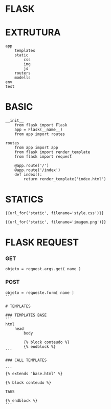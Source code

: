 # FLASK

# EXTRUTURA

```
app
    templates
    static
        css
        img
        js
    routers
    modells
env
test
```

# BASIC

```
__init__
    from flask import Flask
    app = Flask(__name__)
    from app import routes

routes
    from app import app
    from flask import render_template
    from flask import request

    @app.route('/')
    @app.route('/index')
    def index():
        return render_template('index.html')
```


# STATICS

```
{{url_for('static', filename='style.css')}}

{{url_for('static', filename='imagem.png')}}
```


# FLASK REQUEST

### GET

```
objeto = request.args.get( name )
```


### POST

````
objeto = requeste.form[ name ]
```

# TEMPLATES

### TEMPLATES BASE
```
html
    head
        body

        {% block conteudo %}
        {% endblock %}
```

### CALL TEMPLATES

```
{% extends 'base.html' %}

{% block conteudo %}

TAGS

{% endblock %}
```